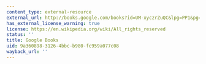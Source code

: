 ```yaml
---
content_type: external-resource
external_url: http://books.google.com/books?id=UM-xyczrZuQC&lpg=PP1&pg=PP1#v=onepage&q&f=false
has_external_license_warning: true
license: https://en.wikipedia.org/wiki/All_rights_reserved
status: ''
title: Google Books
uid: 9a360898-3126-4bbc-b980-fc959a077c08
wayback_url: ''
---
```

